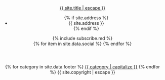 <footer>
  <header class = 'flex'>
    <div class=" child quad">
      <a class="" href="{{ "/" | relative_url }}">{{ site.title | escape }}</a>
      <ul class="address">
          {% if site.address %}
          <li>{{ site.address }}</li>
          {% endif %}
      </ul>
    </div>
    <div class="child duo">
        {% include subscribe.md %}
    </div>
    <div class="child quad flex">
        {% for item in site.data.social %}
        <a href = '{{ item.url }}' class = ' flex {{ item.icon}} social' target = '_blank'><i class = 'fa fa-{{ item.icon }}' aria-hidden = 'true'></i></a>
      {% endfor %}
    </div>
  </header>
  <div class="foot-links">
    <header class = 'flex-in'>
      {% for category in site.data.footer %}
        <a class="child small flex" href="{{site.baseurl}}/{{  category | slugify}}/">{{ category | capitalize }}</a>
      {% endfor %}
      <span class = 'duo flex'>{{ site.copyright | escape }}</span>
    </header>
  </div>
</footer>
<script
  src="https://code.jquery.com/jquery-3.2.1.min.js"
  integrity="sha256-hwg4gsxgFZhOsEEamdOYGBf13FyQuiTwlAQgxVSNgt4="
  crossorigin="anonymous"></script>
<script>{% include index.js %}</script>